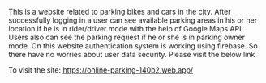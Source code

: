 This is a website related to parking bikes and cars in the city. After successfully logging in a user can see available parking areas in his or her location if he is in rider/driver mode with the help of Google Maps API. Users also can see the parking request if he or she is in parking owner mode. On this website authentication system is working using firebase. So there have no worries about user data security. Please visit the below link

To visit the site: https://online-parking-140b2.web.app/